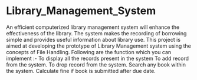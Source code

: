 # Library_Management_System
An efficient computerized library management system will enhance the effectiveness of the library. The system makes the recording of borrowing simple and provides useful information about library use. This project is aimed at developing the prototype of Library Management system using the concepts of File Handling.
Following are  the function which you can implement :- 
To display all the records present in the system
To add record from the system.
To drop record from the system.
Search any book within the system.
Calculate fine if book is submitted after due date.
